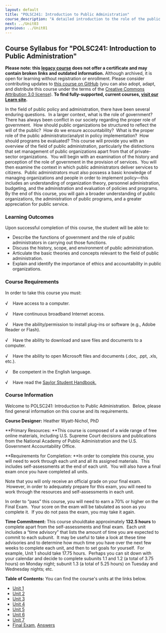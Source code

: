 ```yaml
---
layout: default
title: "POLSC241: Introduction to Public Administration"
course_description: "A detailed introduction to the role of the public bureaucracy in American society and the interplay of politics and public administration at the national, state, and local levels. Topics include ethics, organization theory and behavior, public policy formation, public management, administrative reform, and intergovernmental relations."
next: ../Unit03
previous: ../Unit01
---
```

Course Syllabus for "POLSC241: Introduction to Public Administration"
---------------------------------------------------------------------

**Please note: this [legacy course](https://sayloracademy.zendesk.com/hc/en-us/articles/206089967) does not offer a certificate and may contain 
broken links and outdated information.** Although archived, it is open 
for learning without registration or enrollment. Please consider contributing 
updates to [this course on GitHub](https://github.com/saylordotorg/course_polsc241) 
(you can also adopt, adapt, and distribute this course under the terms of 
the [Creative Commons Attribution 3.0 license](http://creativecommons.org/licenses/by/3.0/)). **To find fully-supported, current courses, [visit our 
Learn site](https://learn.saylor.org).**

In the field of public policy and administration, there have been
several enduring questions.  In a larger context, what is the role of
government?  There has always been conflict in our society regarding the
proper role of government.  How should public organizations be
structured to reflect the will of the public?  How do we ensure
accountability?  What is the proper role of the public
administrator/analyst in policy implementation?  How should programs be
evaluated? This course will provide you with an overview of the field of
public administration, particularly the distinctions that set management
of public organizations apart from that of private-sector
organizations.  You will begin with an examination of the history and
perception of the role of government in the provision of services.  You
will then examine the context in which public administrators deliver
services to citizens.  Public administrators must also possess a basic
knowledge of managing organizations and people in order to implement
policy—this includes an understanding of organization theory, personnel
administration, budgeting, and the administration and evaluation of
policies and programs.  By the end of this course, you will gain a
broader understanding of public organizations, the administration of
public programs, and a greater appreciation for public service.

### Learning Outcomes

Upon successful completion of this course, the student will be able to:

-   Describe the functions of government and the role of public
    administrators in carrying out those functions.
-   Discuss the history, scope, and environment of public
    administration.
-   Articulate the basic theories and concepts relevant to the field of
    public administration.
-   Explain and identify the importance of ethics and accountability in
    public organizations.

### Course Requirements

In order to take this course you must:  
    
 √    Have access to a computer.  
    
 √    Have continuous broadband Internet access.  
    
 √    Have the ability/permission to install plug-ins or software (e.g.,
Adobe Reader or Flash).  
    
 √    Have the ability to download and save files and documents to a
computer.  
    
 √    Have the ability to open Microsoft files and documents (.doc,
.ppt, .xls, etc.).  
    
 √    Be competent in the English language.  
    
 √    Have read the [Saylor Student
Handbook.](https://resources.saylor.org/wwwresources/archived/site/wp-content/uploads/2012/05/Saylor-StudentHandbook.pdf)

### Course Information

Welcome to POLSC241: Introduction to Public Administration.  Below,
please find general information on this course and its requirements.  
  
 **Course Designer:** Heather Wyatt-Nichol, PhD  
  
 **Primary Resources: **This course is composed of a wide range of free
online materials, including U.S. Supreme Court decisions and
publications from the National Academy of Public Administration and the
U.S. Government Accountability Office.  
  
 **Requirements for Completion: **In order to complete this course, you
will need to work through each unit and all its assigned materials. 
This includes self-assessments at the end of each unit.  You will also
have a final exam once you have completed all units.  
  
 Note that you will only receive an official grade on your final exam.
 However, in order to adequately prepare for this exam, you will need to
work through the resources and self-assessments in each unit.  
  
 In order to “pass” this course, you will need to earn a 70% or higher
on the Final Exam.  Your score on the exam will be tabulated as soon as
you complete it.  If you do not pass the exam, you may take it again.  
  
 **Time Commitment:** This course shouldtake approximately **132.5
hours** to complete apart from the self-assessments and final exam. 
Each unit includes a “time advisory” that lists the amount of time you
are expected to commit to each subunit.  It may be useful to take a look
at these time advisories and to determine how much time you have over
the next few weeks to complete each unit, and then to set goals for
yourself.  For example, Unit 1 should take 17.75 hours.  Perhaps you can
sit down with your calendar and decide to complete subunits 1.1 and 1.2
(a total of 3.75 hours) on Monday night; subunit 1.3 (a total of 5.25
hours) on Tuesday and Wednesday nights; etc.  
  
**Table of Contents:** You can find the course's units at the links below.

- [Unit 1](https://legacy.saylor.org/polsc241/Unit01/)
- [Unit 2](https://legacy.saylor.org/polsc241/Unit02/)
- [Unit 3](https://legacy.saylor.org/polsc241/Unit03/)
- [Unit 4](https://legacy.saylor.org/polsc241/Unit04/)
- [Unit 5](https://legacy.saylor.org/polsc241/Unit05/)
- [Unit 6](https://legacy.saylor.org/polsc241/Unit06/)
- [Unit 7](https://legacy.saylor.org/polsc241/Unit07/)
- [Final Exam](http://saylordotorg.github.io/LegacyExams/POLSC/POLSC241/POLSC241-FinalExam.html), [Answers](http://saylordotorg.github.io/LegacyExams/POLSC/POLSC241/POLSC241-FinalExam-Answers.html)

